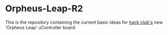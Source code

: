 # Orpheus-Leap-R2

This is the repository containing the current basic ideas for [hack club's]([https://github.com/hackclub]) new 'Orpheus Leap' uController board.
